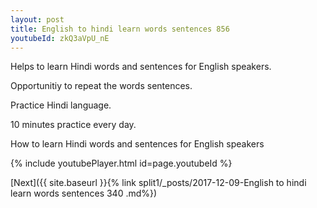 ```yaml
---
layout: post
title: English to hindi learn words sentences 856 
youtubeId: zkQ3aVpU_nE
---
```

 
 
Helps to learn Hindi words and sentences for English speakers.

Opportunitiy to repeat the words sentences. 

Practice Hindi language. 
 
10 minutes practice every day. 
 
How to learn Hindi words and sentences for English speakers 
 
{% include youtubePlayer.html id=page.youtubeId %}
 
 
[Next]({{ site.baseurl }}{% link  split1/_posts/2017-12-09-English to hindi learn words sentences 340 .md%})
 
